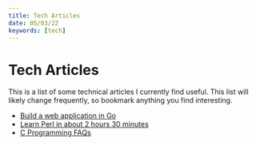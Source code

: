 ```yaml
---
title: Tech Articles
date: 05/03/22
keywords: [tech]
---
```

# Tech Articles
This is a list of some technical articles I currently find useful. This list will likely change frequently, so bookmark anything you find interesting.

- [Build a web application in Go](https://www.sohamkamani.com/golang/how-to-build-a-web-application/)
- [Learn Perl in about 2 hours 30 minutes](https://qntm.org/perl_en)
- [C Programming FAQs](http://c-faq.com)
